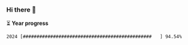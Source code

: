 ### Hi there :wave:

:hourglass_flowing_sand: **Year progress**

```txt
2024 [###############################################   ] 94.54%
```
